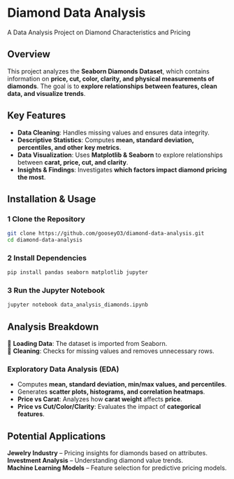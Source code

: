 # Diamond Data Analysis  
A Data Analysis Project on Diamond Characteristics and Pricing  

## Overview  
This project analyzes the **Seaborn Diamonds Dataset**, which contains information on **price, cut, color, clarity, and physical measurements of diamonds**. The goal is to **explore relationships between features, clean data, and visualize trends**.  

## Key Features  
- **Data Cleaning**: Handles missing values and ensures data integrity.  
- **Descriptive Statistics**: Computes **mean, standard deviation, percentiles, and other key metrics**.  
- **Data Visualization**: Uses **Matplotlib & Seaborn** to explore relationships between **carat, price, cut, and clarity**.  
- **Insights & Findings**: Investigates **which factors impact diamond pricing the most**.  

## Installation & Usage  

### 1 Clone the Repository  
```bash
git clone https://github.com/gooseyO3/diamond-data-analysis.git
cd diamond-data-analysis
```

### 2 Install Dependencies  
```bash
pip install pandas seaborn matplotlib jupyter
```

### 3 Run the Jupyter Notebook  
```bash
jupyter notebook data_analysis_diamonds.ipynb
```

## Analysis Breakdown  
🔹 **Loading Data**: The dataset is imported from Seaborn.  
🔹 **Cleaning**: Checks for missing values and removes unnecessary rows.  

### **Exploratory Data Analysis (EDA)**  
- Computes **mean, standard deviation, min/max values, and percentiles**.  
- Generates **scatter plots, histograms, and correlation heatmaps**.  
- **Price vs Carat**: Analyzes how **carat weight** affects **price**.  
- **Price vs Cut/Color/Clarity**: Evaluates the impact of **categorical features**.  

## Potential Applications  
**Jewelry Industry** – Pricing insights for diamonds based on attributes.  
**Investment Analysis** – Understanding diamond value trends.  
**Machine Learning Models** – Feature selection for predictive pricing models.  
